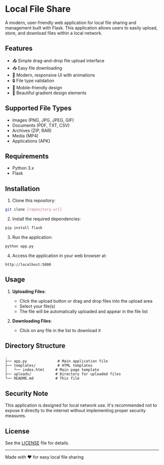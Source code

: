 # Local File Share

A modern, user-friendly web application for local file sharing and management built with Flask. This application allows users to easily upload, store, and download files within a local network.

## Features

- 📤 Simple drag-and-drop file upload interface
- 📥 Easy file downloading
- 🎨 Modern, responsive UI with animations
- 🔒 File type validation
- 📱 Mobile-friendly design
- 🌈 Beautiful gradient design elements

## Supported File Types

- Images (PNG, JPG, JPEG, GIF)
- Documents (PDF, TXT, CSV)
- Archives (ZIP, RAR)
- Media (MP4)
- Applications (APK)

## Requirements

- Python 3.x
- Flask

## Installation

1. Clone this repository:
```bash
git clone [repository-url]
```

2. Install the required dependencies:
```bash
pip install flask
```

3. Run the application:
```bash
python app.py
```

4. Access the application in your web browser at:
```
http://localhost:5000
```

## Usage

1. **Uploading Files**:
   - Click the upload button or drag and drop files into the upload area
   - Select your file(s)
   - The file will be automatically uploaded and appear in the file list

2. **Downloading Files**:
   - Click on any file in the list to download it

## Directory Structure

```
.
├── app.py              # Main application file
├── templates/          # HTML templates
│   └── index.html     # Main page template
├── uploads/           # Directory for uploaded files
└── README.md          # This file
```

## Security Note

This application is designed for local network use. It's recommended not to expose it directly to the internet without implementing proper security measures.

## License

See the [LICENSE](LICENSE) file for details.

---
Made with ❤️ for easy local file sharing
